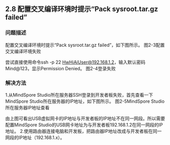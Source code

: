 ## 2.8 配置交叉编译环境时提示“Pack sysroot.tar.gz failed”
### 问题描述
配置交叉编译环境时提示“Pack sysroot.tar.gz failed”，如下图所示。
图2-3配置交叉编译环境失败


尝试直接使用命令ssh -p 22 HwHiAiUser@192.168.1.2，输入默认密码Mind@123，显示Permission Denied。
图2-4登录失败


### 解决方法
1.从MindSpore Studio所在服务器SSH登录到开发者板失败，首先查看一下MindSpore Studio所在服务器的IP地址，如下图所示。
图2-5MindSpore Studio所在服务器IP地址查看


由上图可看出USB虚拟网卡的IP地址与开发者板的IP地址不在同一网段。所以需要配置MindSpore Studio的USB网卡地址为与开发者板192.168.1.2在同一网段的IP地址。
2.使用路由器连接电脑和开发板，把路由器IP地址改成与开发者板在同一网段的IP地址（192.168.1.x）。
